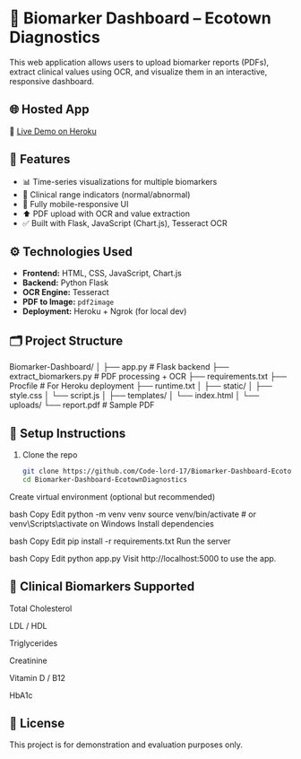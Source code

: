 # 🧪 Biomarker Dashboard – Ecotown Diagnostics

This web application allows users to upload biomarker reports (PDFs), extract clinical values using OCR, and visualize them in an interactive, responsive dashboard.

## 🌐 Hosted App
🔗 [Live Demo on Heroku](https://biomarker-dashboard-hemanth-e6d2203c015f.herokuapp.com/)

## 📸 Features

- 📊 Time-series visualizations for multiple biomarkers
- 🚦 Clinical range indicators (normal/abnormal)
- 📱 Fully mobile-responsive UI
- ⬆️ PDF upload with OCR and value extraction
- ✅ Built with Flask, JavaScript (Chart.js), Tesseract OCR

## ⚙️ Technologies Used

- **Frontend:** HTML, CSS, JavaScript, Chart.js
- **Backend:** Python Flask
- **OCR Engine:** Tesseract
- **PDF to Image:** `pdf2image`
- **Deployment:** Heroku + Ngrok (for local dev)

## 🗂 Project Structure

Biomarker-Dashboard/
│
├── app.py # Flask backend
├── extract_biomarkers.py # PDF processing + OCR
├── requirements.txt
├── Procfile # For Heroku deployment
├── runtime.txt
│
├── static/
│ ├── style.css
│ └── script.js
│
├── templates/
│ └── index.html
│
└── uploads/
└── report.pdf # Sample PDF

## 🚀 Setup Instructions

1. Clone the repo  
   ```bash
   git clone https://github.com/Code-lord-17/Biomarker-Dashboard-EcotownDiagnostics.git
   cd Biomarker-Dashboard-EcotownDiagnostics
Create virtual environment (optional but recommended)

bash
Copy
Edit
python -m venv venv
source venv/bin/activate  # or venv\Scripts\activate on Windows
Install dependencies

bash
Copy
Edit
pip install -r requirements.txt
Run the server

bash
Copy
Edit
python app.py
Visit http://localhost:5000 to use the app.

## 🧠 Clinical Biomarkers Supported
Total Cholesterol

LDL / HDL

Triglycerides

Creatinine

Vitamin D / B12

HbA1c
## 📄 License

This project is for demonstration and evaluation purposes only.

